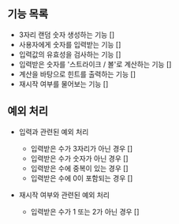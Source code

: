 ## 기능 목록

- 3자리 랜덤 숫자 생성하는 기능 []
- 사용자에게 숫자를 입력받는 기능 []
- 입력값의 유효성을 검사하는 기능 []
- 입력받은 숫자를 '스트라이크 / 볼'로 계산하는 기능 []
- 계산을 바탕으로 힌트를 출력하는 기능 []
- 재시작 여부를 물어보는 기능 []

## 예외 처리

- 입력과 관련된 예외 처리

  - 입력받은 수가 3자리가 아닌 경우 []
  - 입력받은 수가 숫자가 아닌 경우 []
  - 입력받은 수에 중복이 있는 경우 []
  - 입력받은 수에 0이 포함되는 경우 []

- 재시작 여부와 관련된 예외 처리
  - 입력받은 수가 1 또는 2가 아닌 경우 []
